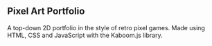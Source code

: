 ## Pixel Art Portfolio
A top-down 2D portfolio in the style of retro pixel games. Made using HTML, CSS and JavaScript with the Kaboom.js library.
